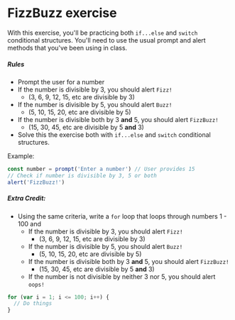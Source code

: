 # FizzBuzz exercise

With this exercise, you'll be practicing both `if...else` and `switch` conditional structures. You'll need to use the usual prompt and alert methods that you've been using in class.

##### Rules

- Prompt the user for a number
- If the number is divisible by 3, you should alert `Fizz!` 
  - (3, 6, 9, 12, 15, etc are divisible by 3)
- If the number is divisible by 5, you should alert `Buzz!`
  - (5, 10, 15, 20, etc are divisible by 5)
- If the number is divisible both by 3 **and** 5, you should alert `FizzBuzz!` 
  - (15, 30, 45, etc are divisible by 5 **and** 3)
- Solve this the exercise both with `if...else` and `switch` conditional structures.

Example:

```javascript
const number = prompt('Enter a number') // User provides 15
// Check if number is divisible by 3, 5 or both
alert('FizzBuzz!')

```


##### Extra Credit:

- Using the same criteria, write a `for` loop that loops through numbers 1 - 100 and
  - If the number is divisible by 3, you should alert `Fizz!`
    - (3, 6, 9, 12, 15, etc are divisible by 3)
  - If the number is divisible by 5, you should alert `Buzz!`
    - (5, 10, 15, 20, etc are divisible by 5)
  - If the number is divisible both by 3 **and** 5, you should alert `FizzBuzz!`
    - (15, 30, 45, etc are divisible by 5 **and** 3)
  - If the number is not divisible by neither 3 nor 5, you should alert `oops!`

```javascript
for (var i = 1; i <= 100; i++) {
  // Do things
}
```
